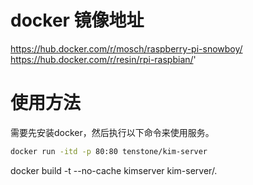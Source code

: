 
# docker 镜像地址

https://hub.docker.com/r/mosch/raspberry-pi-snowboy/
https://hub.docker.com/r/resin/rpi-raspbian/'

# 使用方法
需要先安装docker，然后执行以下命令来使用服务。
```bash
docker run -itd -p 80:80 tenstone/kim-server
```

docker build -t --no-cache kimserver kim-server/.
